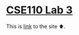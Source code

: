 # [CSE110 Lab 3](https://piaox.github.io/sp24-cse110-lab3/)

This is [link](https://piaox.github.io/sp24-cse110-lab3/) to the site ⬆️.

